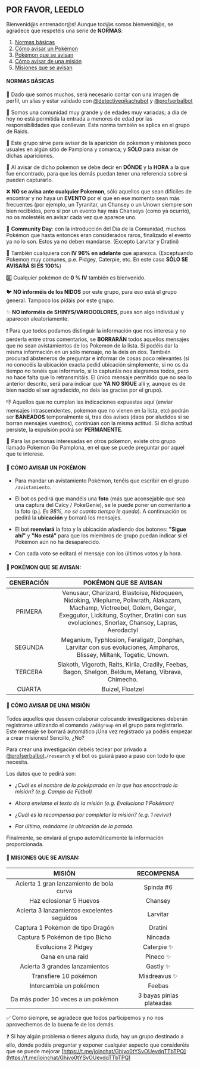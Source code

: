 ## POR FAVOR, LEEDLO

Bienvenid@s entrenador@s!
Aunque tod@s somos bienvenid@s, se agradece que respetéis una serie de **NORMAS**:
<ol>
  <li><a href="#normas-basicas"> Normas básicas</a></li>
  <li><a href="#avistamientos"> Cómo avisar un Pokémon</a></li>
  <li><a href="#avisos-pokemon"> Pokémon que se avisan</a></li>
  <li><a href="#misiones"> Cómo avisar de una misión</a></li>
  <li><a href="#avisos-misiones"> Misiones que se avisan</a></li>
</ol>  

<h4 id="normas-basicas">NORMAS BÁSICAS</h4>
 
👤 Dado que somos muchos, será necesario contar con una imagen de perfil, un alias y estar validado con [@detectivepikachubot](https://t.me/detectivepikachubot) y [@profserbalbot](https://t.me/profserbalbot)

🔞 Somos una comunidad muy grande y de edades muy variadas; a día de hoy no está permitida la entrada a menores de edad por las responsibilidades que conllevan. Esta norma también se aplica en el grupo de Raids.

📢 Este grupo sirve para avisar de la aparición de pokemon y misiones poco usuales en algún sitio de Pamplona y comarca; y **SÓLO** para avisar de dichas apariciones.

📍 Al avisar de dicho pokemon se debe decir en **DÓNDE** y la **HORA** a la que fue encontrado, para que los demás puedan tener una referencia sobre si pueden capturarlo.

❌ **NO se avisa ante cualquier Pokemon**, sólo aquellos que sean difíciles de encontrar y no haya un **EVENTO** por el que en ese momento sean más frecuentes (por ejemplo, un Tyranitar, un Chansey o un Unown siempre son bien recibidos, pero si por un evento hay más Chanseys (como ya ocurrió), no os molestéis en avisar cada vez que aparece uno.

📆 **Community Day**: con la introducción del Día de la Comunidad, muchos Pokémon que hasta entonces eran considerados raros, finalizado el evento ya no lo son. Estos ya no deben mandarse. (Excepto Larvitar y Dratini) 

💯 También cualquiera con **IV 96% en adelante** que aparezca. (Exceptuando Pokemon muy comunes, p.e. Pidgey, Caterpie, etc. En este caso **SÓLO SE AVISARÁ SI ES 100%**)

0️⃣ Cualquier pokémon de **0 % IV** también es bienvenido.

🐦 **NO informéis de los NIDOS** por este grupo, para eso está el grupo general. Tampoco los pidáis por este grupo.

✨ **NO informéis de SHINYS/VARIOCOLORES**, pues son algo individual y aparecen aleatoriamente.

❗ Para que todos podamos distinguir la información que nos interesa y no perderla entre otros comentarios, se **BORRARÁN** todos aquellos mensajes que no sean avistamientos de los Pokemon de la lista. Si podéis dar la misma información en un sólo mensaje, no la deis en dos. También procurad absteneros de preguntar e informar de cosas poco relevantes (si no conocéis la ubicación exacta pedid ubicación simplemente, si no os da tiempo no tenéis que informarlo, si lo capturáis nos alegramos todos, pero no hace falta que lo retransmitáis.
El único mensaje permitido que no sea lo anterior descrito, será para indicar que **YA NO SIGUE** allí y, aunque es de bien nacido el ser agradecido, no deis las gracias por el grupo).

👎 Aquellos que no cumplan las indicaciones expuestas aquí (enviar mensajes intrascendentes, pokemon que no vienen en la lista, etc) podrán ser **BANEADOS** temporalmente si, tras dos avisos (daos por aludidos si se borran mensajes vuestros), continúan con la misma actitud. Si dicha actitud persiste, la expulsión podrá ser **PERMANENTE**.

👀 Para las personas interesadas en otros pokemon, existe otro grupo llamado Pokemon Go Pamplona, en el que se puede preguntar por aquel que te interese.

<h4 id="avistamientos">📝 CÓMO AVISAR UN POKÉMON</h4>

- Para mandar un avistamiento Pokémon, tenéis que escribir en el grupo `/avistamiento`.   

- El bot os pedirá que mandéis una **foto** (más que aconsejable que sea una captura del Calcy / PokeGenie), se le puede poner un comentario a la foto (p.j. _Es 98%, no sé cuanto tiempo le queda_). A continuación os pedirá la **ubicación** y borrará los mensajes.  

- El bot **reenviará** la foto y la ubicación añadiendo dos botones: **"Sigue ahí"** y **"No está"** para que los miembros de grupo puedan indicar si el Pokémon aún no ha desaparecido.  

- Con cada voto se editará el mensaje con los últimos votos y la hora.

<h4 id="avisos-pokemon">🐾 POKÉMON QUE SE AVISAN:</h4>

| **GENERACIÓN**  | **POKÉMON QUE SE AVISAN** |
| :-------------: | :-------------: |
| PRIMERA  | Venusaur, Charizard, Blastoise, Nidoqueen, Nidoking, Vileplume, Poliwrath, Alakazam, Machamp, Victreebel, Golem, Gengar, Exeggutor, Lickitung, Scyther, Dratini con sus evoluciones, Snorlax, Chansey, Lapras, Aerodactyl  |
| SEGUNDA  | Meganium, Typhlosion, Feraligatr, Donphan, Larvitar con sus evoluciones, Ampharos, Blissey,  Miltank, Togetic, Unown.  |
| TERCERA  | Slakoth, Vigoroth, Ralts, Kirlia, Cradily, Feebas, Bagon, Shelgon, Beldum, Metang, Vibrava, Chimecho.  |
| CUARTA  | Buizel, Floatzel  |

<h4 id="misiones">📝 CÓMO AVISAR DE UNA MISIÓN</h4>

Todos aquellos que deseen colaborar colocando investigaciones deberán registrarse utilizando el comando `/addgroup` en el grupo para registrarlo. Este mensaje se borrará automático ¡Una vez registrado ya podéis empezar a crear misiones! Sencillo, ¿No?

Para crear una investigación debéis teclear por privado a [@profserbalbot](https://t.me/profserbalbot).`/research` y el bot os guiará paso a paso con todo lo que necesita.

Los datos que te pedirá son: 

-  *¿Cuál es el nombre de la poképarada en la que has encontrado la misión? (e.g. Campo de Fútbol)*

-  *Ahora envíame el texto de la misión (e.g. Evoluciona 1 Pokémon)*

-  *¿Cuál es la recompensa por completar la misión? (e.g. 1 revivir)*

-  *Por último, mándame la ubicación de la parada.*


Finalmente, se enviará al grupo automáticamente la información proporcionada.


<h4 id="avisos-misiones">🔎 MISIONES QUE SE AVISAN:</h4>

| **MISIÓN**  | **RECOMPENSA** |
| :-------------: | :-------------: |
| Acierta 1 gran lanzamiento de bola curva  | Spinda #6  |
| Haz eclosionar 5 Huevos  | Chansey  |
| Acierta 3 lanzamientos excelentes seguidos  | Larvitar  |
| Captura 1 Pokémon de tipo Dragón  | Dratini  |
| Captura 5 Pokémon de tipo Bicho  | Nincada  |
| Evoluciona 2 Pidgey  | Caterpie ✨ |
| Gana en una raid  | Pineco ✨ |
| Acierta 3 grandes lanzamientos | Gastly ✨ |
| Transfiere 10 pokémon  | Misdreavus ✨ |
| Intercambia un pokémon  | Feebas |
| Da más poder 10 veces a un pokémon  | 3 bayas pinias plateadas |


✅ Como siempre, se agradece que todos participemos y no nos aprovechemos de la buena fe de los demás.

❓ Si hay algún problema o tienes alguna duda, hay un grupo destinado a ello, dónde podéis preguntar y exponer cualquier aspecto que consideréis que se puede mejorar [https://t.me/joinchat/Ghjvo0tYSvOUevdqTTbTPQ](https://t.me/joinchat/Ghjvo0tYSvOUevdqTTbTPQ)

